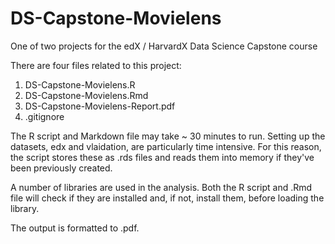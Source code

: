 # DS-Capstone-Movielens
One of two projects for the edX / HarvardX Data Science Capstone course

There are four files related to this project:
1. DS-Capstone-Movielens.R
2. DS-Capstone-Movielens.Rmd
3. DS-Capstone-Movielens-Report.pdf
4. .gitignore

The R script and Markdown file may take ~ 30 minutes to run. Setting up the datasets, edx and vlaidation, are particularly time intensive. For this reason, the script stores these as .rds files and reads them into memory if they've been previously created. 

A number of libraries are used in the analysis. Both the R script and .Rmd file will check if they are installed and, if not, install them, before loading the library.

The output is formatted to .pdf.